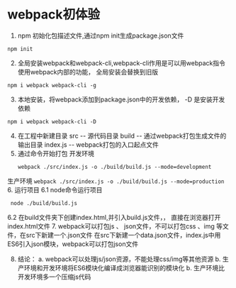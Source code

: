 # webpack初体验
1. npm 初始化包描述文件,通过npm init生成package.json文件
```
npm init
```
2. 全局安装webpack和webpack-cli,webpack-cli作用是可以用webpack指令使用webpack内部的功能， 全局安装会替换到旧版
  ```
  npm i webpack webpack-cli -g
  ```
3. 本地安装，将webpack添加到package.json中的开发依赖， -D 是安装开发依赖
  ```
  npm i webpack webpack-cli -D
  ```
4. 在工程中新建目录
   src -- 源代码目录
   build -- 通过webpack打包生成文件的输出目录
   index.js -- webpack打包的入口起点文件
5. 通过命令开始打包
  开发环境
    ```
    webpack ./src/index.js -o ./build/build.js --mode=development
    ```
  生产环境
    ```
    webpack ./src/index.js -o ./build/build.js --mode=production
    ```
6. 运行项目
  6.1 node命令运行项目
   ```
    node ./build/build.js
   ```
  6.2 在build文件夹下创建index.html,并引入build.js文件，<script src="./build.js"></script>， 直接在浏览器打开index.html文件
7. webpack可以打包js 、 json文件，不可以打包css 、img 等文件，在src下新建一个.json文件
  在src下新建一个data.json文件，index.js中用ES6引入json模块，webpack可以打包json文件

8. 结论：
   a. webpack可以处理js/json资源，不能处理css/img等其他资源
   b. 生产环境和开发环境将ES6模块化编译成浏览器能识别的模块化
   b. 生产环境比开发环境多一个压缩js代码